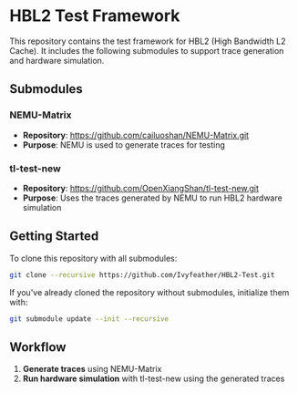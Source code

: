 # HBL2 Test Framework

This repository contains the test framework for HBL2 (High Bandwidth L2 Cache). It includes the following submodules to support trace generation and hardware simulation.

## Submodules

### NEMU-Matrix
- **Repository**: https://github.com/cailuoshan/NEMU-Matrix.git
- **Purpose**: NEMU is used to generate traces for testing

### tl-test-new
- **Repository**: https://github.com/OpenXiangShan/tl-test-new.git
- **Purpose**: Uses the traces generated by NEMU to run HBL2 hardware simulation

## Getting Started

To clone this repository with all submodules:

```bash
git clone --recursive https://github.com/Ivyfeather/HBL2-Test.git
```

If you've already cloned the repository without submodules, initialize them with:

```bash
git submodule update --init --recursive
```

## Workflow

1. **Generate traces** using NEMU-Matrix
2. **Run hardware simulation** with tl-test-new using the generated traces
